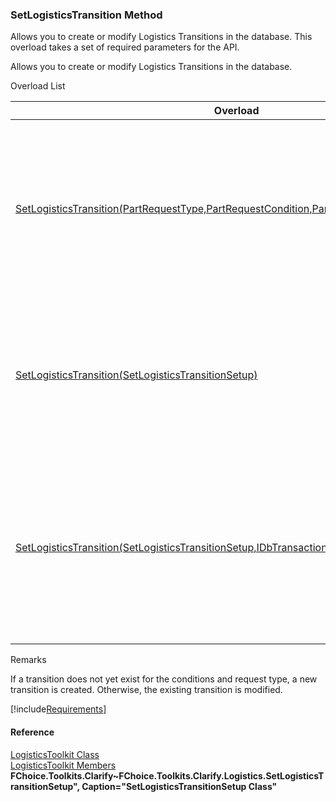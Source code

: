﻿### SetLogisticsTransition Method

Allows you to create or modify Logistics Transitions in the database. This overload takes a set of required parameters for the API.

Allows you to create or modify Logistics Transitions in the database.

Overload List

| Overload | Description |
| --- | --- |
| [SetLogisticsTransition(PartRequestType,PartRequestCondition,PartRequestCondition,String\[\])](FChoice.Toolkits.Clarify~FChoice.Toolkits.Clarify.Logistics.LogisticsToolkit~SetLogisticsTransition(PartRequestType,PartRequestCondition,PartRequestCondition,String[]).md) | Allows you to create or modify Logistics Transitions in the database. This overload takes a set of required parameters for the API.   |
| [SetLogisticsTransition(SetLogisticsTransitionSetup)](FChoice.Toolkits.Clarify~FChoice.Toolkits.Clarify.Logistics.LogisticsToolkit~SetLogisticsTransition(SetLogisticsTransitionSetup).md) | Allows you to create or modify Logistics Transitions in the database. This overload takes a setup object.   |
| [SetLogisticsTransition(SetLogisticsTransitionSetup,IDbTransaction)](FChoice.Toolkits.Clarify~FChoice.Toolkits.Clarify.Logistics.LogisticsToolkit~SetLogisticsTransition(SetLogisticsTransitionSetup,IDbTransaction).md) | Allows you to create or modify Logistics Transitions in the database. This overload takes a setup object and a database transaction.   |

Remarks

If a transition does not yet exist for the conditions and request type, a new transition is created. Otherwise, the existing transition is modified.

[!include[Requirements](../partials/requirements.md)]



#### Reference

[LogisticsToolkit Class](FChoice.Toolkits.Clarify~FChoice.Toolkits.Clarify.Logistics.LogisticsToolkit.md)  
[LogisticsToolkit Members](FChoice.Toolkits.Clarify~FChoice.Toolkits.Clarify.Logistics.LogisticsToolkit_members.md)  
**FChoice.Toolkits.Clarify~FChoice.Toolkits.Clarify.Logistics.SetLogisticsTransitionSetup", Caption="SetLogisticsTransitionSetup Class"**